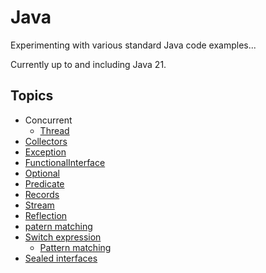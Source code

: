 # Java

Experimenting with various standard Java code examples...

Currently up to and including Java 21.

## Topics

* Concurrent
  * [Thread](src/main/java/concurrent/ThreadExample.java)
* [Collectors](./src/main/java/collectors/CollectorsExample.java)
* [Exception](./src/main/java/exception/ExceptionExample.java)
* [FunctionalInterface](./src/main/java/functional/FunctionalExample.java)
* [Optional](./src/main/java/optional/OptionalExamples.java)
* [Predicate](./src/main/java/predicate/PredicateExample.java)
* [Records](./src/main/java/records/RecordsExample.java)
* [Stream](./src/main/java/streams/StreamExamples.java)
* [Reflection](./src/main/java/reflection/ReflectionExample.java)
* [patern matching](./src/main/java/patternmatching/PatternMatchingExample.java)
* [Switch expression](./src/main/java/switchexpr/SwitchExpressionExample.java)
  * [Pattern matching](./src/main/java/switchexpr/patternmatching/PatternMatchingSwitchExample.java)
* [Sealed interfaces](./src/main/java/sealed/SealedClassesExample.java)
